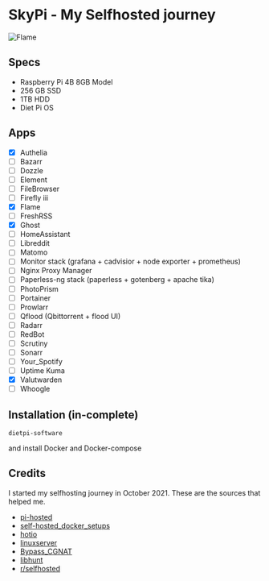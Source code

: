 # SkyPi - My Selfhosted journey

![Flame](https://i.imgur.com/L4AG9hw.png)

## Specs

* Raspberry Pi 4B 8GB Model
* 256 GB SSD
* 1TB HDD
* Diet Pi OS

## Apps

* [X] Authelia
* [ ] Bazarr
* [ ] Dozzle
* [ ] Element
* [ ] FileBrowser
* [ ] Firefly iii
* [X] Flame
* [ ] FreshRSS
* [X] Ghost
* [ ] HomeAssistant
* [ ] Libreddit
* [ ] Matomo
* [ ] Monitor stack (grafana + cadvisior + node exporter + prometheus)
* [ ] Nginx Proxy Manager
* [ ] Paperless-ng stack (paperless + gotenberg + apache tika)
* [ ] PhotoPrism
* [ ] Portainer
* [ ] Prowlarr
* [ ] Qflood (Qbittorrent + flood UI)
* [ ] Radarr
* [ ] RedBot
* [ ] Scrutiny
* [ ] Sonarr
* [ ] Your_Spotify
* [ ] Uptime Kuma
* [X] Valutwarden
* [ ] Whoogle

## Installation (in-complete)

`dietpi-software`

and install Docker and Docker-compose

## Credits

I started my selfhosting journey in October 2021. These are the sources that helped me.

* [pi-hosted](https://github.com/novaspirit/pi-hosted)
* [self-hosted_docker_setups](https://github.com/abhilesh/self-hosted_docker_setups)
* [hotio](https://hotio.dev/)
* [linuxserver](https://fleet.linuxserver.io/)
* [Bypass_CGNAT](https://github.com/mochman/Bypass_CGNAT)
* [libhunt](https://selfhosted.libhunt.com/)
* [r/selfhosted](https://www.reddit.com/r/selfhosted/)
